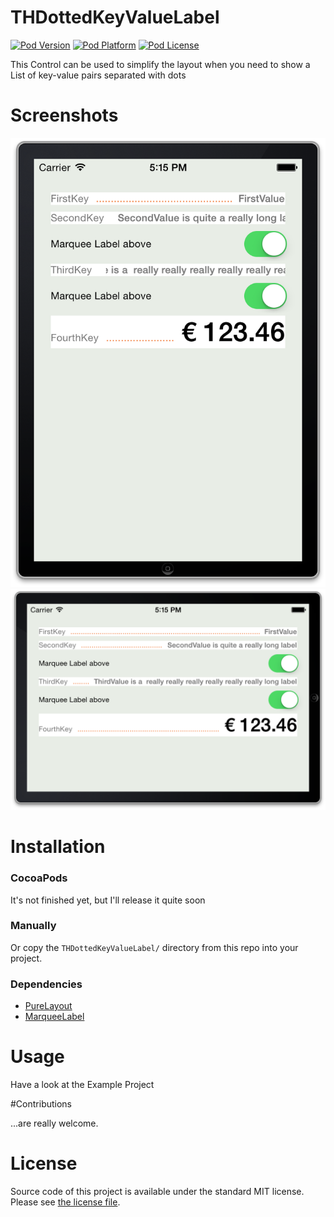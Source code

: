 THDottedKeyValueLabel  
===

[![Pod Version](http://img.shields.io/cocoapods/v/THDottedKeyValueLabel.svg?style=flat)](http://cocoadocs.org/docsets/THDottedKeyValueLabel/)
[![Pod Platform](http://img.shields.io/cocoapods/p/THDottedKeyValueLabel.svg?style=flat)](http://cocoadocs.org/docsets/THDottedKeyValueLabel/)
[![Pod License](http://img.shields.io/cocoapods/l/THDottedKeyValueLabel.svg?style=flat)](http://opensource.org/licenses/MIT)

This Control can be used to simplify the layout when you need to show a List of key-value pairs separated with dots

# Screenshots

![iPhone Portrait](/Screenshots/Screenshot1.png?raw=true)
![iPhone Landscape](/Screenshots/Screenshot2.png?raw=true)

# Installation

### CocoaPods

It's not finished yet, but I'll release it quite soon

### Manually

Or copy the `THDottedKeyValueLabel/` directory from this repo into your project.

### Dependencies

- [PureLayout](https://github.com/smileyborg/PureLayout) 
- [MarqueeLabel](https://github.com/cbpowell/MarqueeLabel)

# Usage

Have a look at the Example Project

#Contributions

...are really welcome.

# License

Source code of this project is available under the standard MIT license. Please see [the license file](LICENSE.md).


